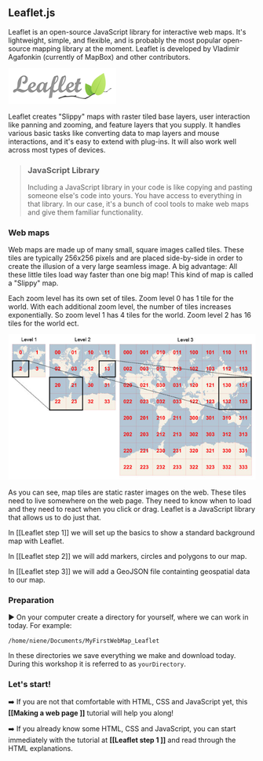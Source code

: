 ## Leaflet.js

Leaflet is an open-source JavaScript library for interactive web maps. It's lightweight, simple, and flexible, and is probably the most popular open-source mapping library at the moment. Leaflet is developed by Vladimir Agafonkin (currently of MapBox) and other contributors. 

![Leaflet-logo](img/leaflet-logo.png)

Leaflet creates "Slippy" maps with raster tiled base layers, user interaction like panning and zooming, and feature layers that you supply. It handles various basic tasks like converting data to map layers and mouse interactions, and it's easy to extend with plug-ins. It will also work well across most types of devices. 

> ### JavaScript Library 
> Including a JavaScript library in your code is like copying and pasting someone else's code into yours. You have access to everything in that library. In our case, it's a bunch of cool tools to make web maps and give them familiar functionality.

### Web maps

Web maps are made up of many small, square images called tiles. These tiles are typically 256x256 pixels and are placed side-by-side in order to create the illusion of a very large seamless image. A big advantage: All these little tiles load way faster than one big map! 
This kind of map is  called a "Slippy" map. 

Each zoom level has its own set of tiles. Zoom level 0 has 1 tile for the world. With each additional zoom level, the number of tiles increases exponentially. So zoom level 1 has 4 tiles for the world. Zoom level 2 has 16 tiles for the world ect. 

![slippy-map](img/slippy_maps.jpeg)

As you can see, map tiles are static raster images on the web. These tiles need to live somewhere on the web page. They need to know when to load and they need to react when you click or drag. Leaflet is a JavaScript library that allows us to do just that.

In [[Leaflet step 1]] we will set up the basics to show a standard background map with Leaflet.

In [[Leaflet step 2]] we will add markers, circles and polygons to our map.

In [[Leaflet step 3]] we will add a GeoJSON file containting geospatial data to our map.

### Preparation

:arrow_forward: On your computer create a directory for yourself, where we can work in today. For example:

	/home/niene/Documents/MyFirstWebMap_Leaflet

In these directories we save everything we make and download today. During this workshop it is referred to as `yourDirectory`.

### Let's start!  
:arrow_right: If you are not that comfortable with HTML, CSS and JavaScript yet, this **[[Making a web page ]]** tutorial will help you along!

:arrow_right: If you already know some HTML, CSS and JavaScript, you can start immediately with the tutorial at **[[Leaflet step 1 ]]** and read through the HTML explanations. 



